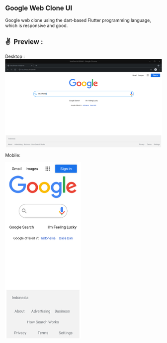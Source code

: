 ## Google Web Clone UI
Google web clone using the dart-based Flutter programming language, which is responsive and good.

## ✌&ensp;Preview :
Desktop :
<img src="https://raw.githubusercontent.com/mrbrelax/google_web_clone/main/screenshoot/google_web_clone.png">

Mobile:

<img src="https://raw.githubusercontent.com/mrbrelax/google_web_clone/main/screenshoot/google_web_clone_hp.png">
